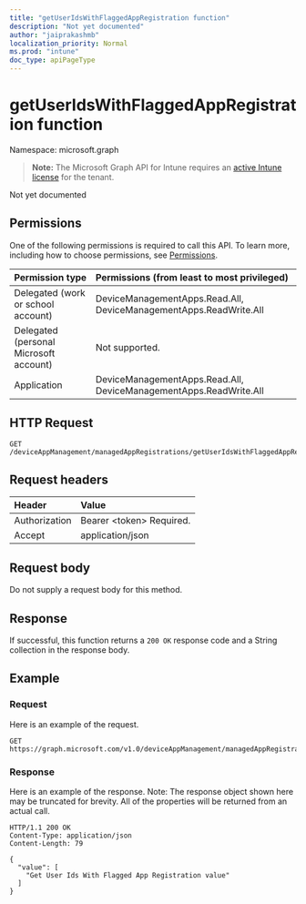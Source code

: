 ```yaml
---
title: "getUserIdsWithFlaggedAppRegistration function"
description: "Not yet documented"
author: "jaiprakashmb"
localization_priority: Normal
ms.prod: "intune"
doc_type: apiPageType
---
```


# getUserIdsWithFlaggedAppRegistration function

Namespace: microsoft.graph

> **Note:** The Microsoft Graph API for Intune requires an [active Intune license](https://go.microsoft.com/fwlink/?linkid=839381) for the tenant.

Not yet documented

## Permissions
One of the following permissions is required to call this API. To learn more, including how to choose permissions, see [Permissions](/graph/permissions-reference).

|Permission type|Permissions (from least to most privileged)|
|:---|:---|
|Delegated (work or school account)|DeviceManagementApps.Read.All, DeviceManagementApps.ReadWrite.All|
|Delegated (personal Microsoft account)|Not supported.|
|Application|DeviceManagementApps.Read.All, DeviceManagementApps.ReadWrite.All|

## HTTP Request
<!-- {
  "blockType": "ignored"
}
-->
``` http
GET /deviceAppManagement/managedAppRegistrations/getUserIdsWithFlaggedAppRegistration
```

## Request headers
|Header|Value|
|:---|:---|
|Authorization|Bearer &lt;token&gt; Required.|
|Accept|application/json|

## Request body
Do not supply a request body for this method.

## Response
If successful, this function returns a `200 OK` response code and a String collection in the response body.

## Example

### Request
Here is an example of the request.

<!-- { "blockType": "request" , "name" : "intune_mam_managedappregistration_getuseridswithflaggedappregistration_getuseridswithflaggedappregistration_function" }-->
``` http
GET https://graph.microsoft.com/v1.0/deviceAppManagement/managedAppRegistrations/getUserIdsWithFlaggedAppRegistration
```

### Response
Here is an example of the response. Note: The response object shown here may be truncated for brevity. All of the properties will be returned from an actual call.

<!-- { "blockType": "response" , "@odata.type" : "Edm.String" }-->
``` http
HTTP/1.1 200 OK
Content-Type: application/json
Content-Length: 79

{
  "value": [
    "Get User Ids With Flagged App Registration value"
  ]
}
```
